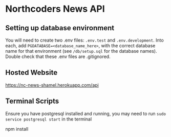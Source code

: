 # Northcoders News API

## Setting up database environment

You will need to create two .env files: `.env.test` and `.env.development`. Into each, add `PGDATABASE=<database_name_here>`, with the correct database name for that environment (see `/db/setup.sql` for the database names). Double check that these .env files are .gitignored.


## Hosted Website
https://nc-news-shamel.herokuapp.com/api

## Terminal Scripts

Ensure you have postgresql installed and running, you may need to run `sudo service postgresql start` in the terminal

npm install
